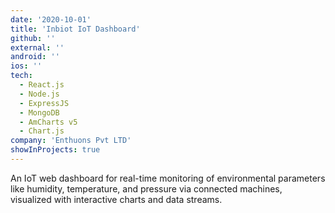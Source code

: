 ```yaml
---
date: '2020-10-01'
title: 'Inbiot IoT Dashboard'
github: ''
external: ''
android: ''
ios: ''
tech:
  - React.js
  - Node.js
  - ExpressJS
  - MongoDB
  - AmCharts v5
  - Chart.js
company: 'Enthuons Pvt LTD'
showInProjects: true
---
```


An IoT web dashboard for real-time monitoring of environmental parameters like humidity, temperature, and pressure via connected machines, visualized with interactive charts and data streams.
